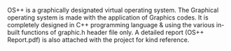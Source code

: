  OS++ is a graphically designated virtual operating system. The Graphical operating system is made with the application of Graphics codes. It is completely designed in C++ programming language & using the various in-built functions of graphic.h header file only. A detailed report (OS++ Report.pdf) is also attached with the project for kind reference.
